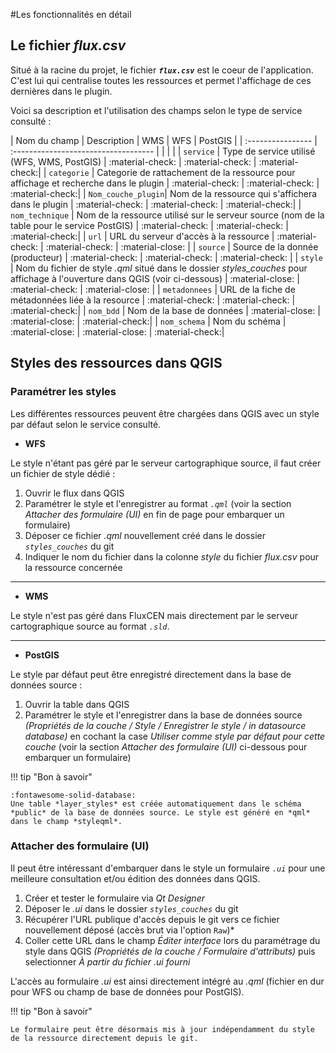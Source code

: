 #Les fonctionnalités en détail

## Le fichier *flux.csv*

Situé à la racine du projet, le fichier ***`flux.csv`*** est le coeur de l'application. C'est lui qui centralise toutes les ressources et permet l'affichage de ces dernières dans le plugin.

Voici sa description et l'utilisation des champs selon le type de service consulté :

| Nom du champ       | Description                          | WMS | WFS | PostGIS |
| :----------------  | :----------------------------------- |     |     |         |
| `service`          | Type de service utilisé (WFS, WMS, PostGIS) | :material-check: | :material-check: | :material-check:|
| `categorie`        | Categorie de rattachement de la ressource pour affichage et recherche dans le plugin  | :material-check: | :material-check: | :material-check:|
| `Nom_couche_plugin`| Nom de la ressource qui s'affichera dans le plugin | :material-check: | :material-check: | :material-check:|
| `nom_technique`    | Nom de la ressource utilisé sur le serveur source (nom de la table pour le service PostGIS) | :material-check: | :material-check: | :material-check:|
| `url`              | URL du serveur d'accès à la ressource | :material-check: | :material-check: | :material-close: |
| `source`           | Source de la donnée (producteur) | :material-check: | :material-check: | :material-check: |
| `style`            | Nom du fichier de style *.qml* situé dans le dossier *styles_couches* pour affichage à l'ouverture dans QGIS (voir ci-dessous) | :material-close: | :material-check: | :material-close: |
| `metadonnees`      | URL de la fiche de métadonnées liée à la resource | :material-check: | :material-check: | :material-check:|
| `nom_bdd`          | Nom de la base de données | :material-close: | :material-close: | :material-check:|
| `nom_schema`       | Nom du schéma | :material-close: | :material-close: | :material-check:|

## Styles des ressources dans QGIS

### Paramétrer les styles 

Les différentes ressources peuvent être chargées dans QGIS avec un style par défaut selon le service consulté.

* **WFS**

Le style n'étant pas géré par le serveur cartographique source, il faut créer un fichier de style dédié :

1. Ouvrir le flux dans QGIS
2. Paramétrer le style et l'enregistrer au format *`.qml`* (voir la section *Attacher des formulaire (UI)* en fin de page pour embarquer un formulaire)
3. Déposer ce fichier *.qml* nouvellement créé dans le dossier *`styles_couches`* du git
4. Indiquer le nom du fichier dans la colonne *style* du fichier *flux.csv* pour la ressource concernée
---

* **WMS**

Le style n'est pas géré dans FluxCEN mais directement par le serveur cartographique source au format *`.sld`*.

---

* **PostGIS**

Le style par défaut peut être enregistré directement dans la base de données source :

1. Ouvrir la table dans QGIS
2. Paramétrer le style et l'enregistrer dans la base de données source *(Propriétés de la couche / Style / Enregistrer le style / in datasource database)* en cochant la case *Utiliser comme style par défaut pour cette couche* (voir la section *Attacher des formulaire (UI)* ci-dessous pour embarquer un formulaire)

!!! tip "Bon à savoir"

    :fontawesome-solid-database: 
    Une table *layer_styles* est créée automatiquement dans le schéma *public* de la base de données source. Le style est généré en *qml* dans le champ *styleqml*.

### Attacher des formulaire (UI)

Il peut être intéressant d'embarquer dans le style un formulaire *`.ui`* pour une meilleure consultation et/ou édition des données dans QGIS.

1. Créer et tester le formulaire via *Qt Designer*
2. Déposer le *.ui* dans le dossier *`styles_couches`* du git
3. Récupérer l'URL publique d'accès depuis le git vers ce fichier nouvellement déposé (accès brut via l'option `Raw`)*
4. Coller cette URL dans le champ *Éditer interface* lors du paramétrage du style dans QGIS *(Propriétés de la couche / Formulaire d'attributs)* puis selectionner *À partir du fichier .ui fourni*

L'accès au formulaire *.ui* est ainsi directement intégré au *.qml* (fichier en dur pour WFS ou champ de base de données pour PostGIS).

!!! tip "Bon à savoir"

    Le formulaire peut être désormais mis à jour indépendamment du style de la ressource directement depuis le git.

